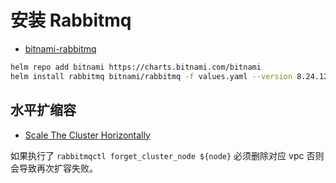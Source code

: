 # 安装 Rabbitmq

- [bitnami-rabbitmq](https://artifacthub.io/packages/helm/bitnami/rabbitmq)

```bash
helm repo add bitnami https://charts.bitnami.com/bitnami
helm install rabbitmq bitnami/rabbitmq -f values.yaml --version 8.24.12
```

## 水平扩缩容

- [Scale The Cluster Horizontally](https://docs.bitnami.com/kubernetes/infrastructure/rabbitmq/administration/scale-deployment/)

如果执行了 `rabbitmqctl forget_cluster_node ${node}` 必须删除对应 vpc 否则会导致再次扩容失败。
